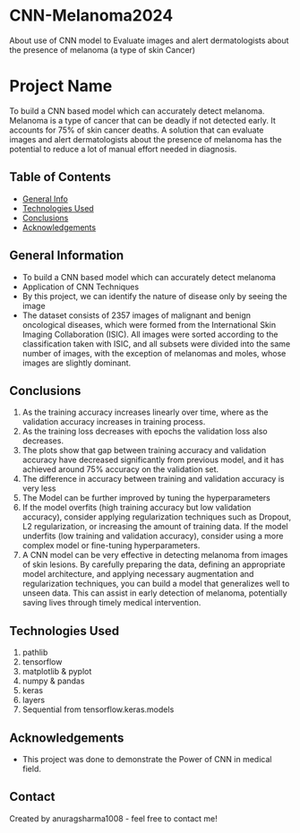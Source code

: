 # CNN-Melanoma2024
About use of CNN model to Evaluate images and alert dermatologists about the presence of melanoma (a type of skin Cancer)
# Project Name
To build a CNN based model which can accurately detect melanoma. Melanoma is a type of cancer that can be deadly if not detected early. It accounts for 75% of skin cancer deaths. A solution that can evaluate images and alert dermatologists about the presence of melanoma has the potential to reduce a lot of manual effort needed in diagnosis.


## Table of Contents
* [General Info](#general-information)
* [Technologies Used](#technologies-used)
* [Conclusions](#conclusions)
* [Acknowledgements](#acknowledgements)


## General Information
- To build a CNN based model which can accurately detect melanoma
- Application of CNN Techniques
- By this project, we can identify the nature of disease only by seeing the image
- The dataset consists of 2357 images of malignant and benign oncological diseases, which were formed from the International Skin Imaging Collaboration (ISIC). All images were sorted according to the classification taken with ISIC, and all subsets were divided into the same number of images, with the exception of melanomas and moles, whose images are slightly dominant.


## Conclusions
1. As the training accuracy increases linearly over time, where as the validation accuracy increases in training process.
2. As the training loss decreases with epochs the validation loss also decreases.
3. The plots show that gap between training accuracy and validation accuracy have decreased significantly from previous model, and it has achieved around 75% accuracy on the validation set.
4. The difference in accuracy between training and validation accuracy is very less
5. The Model can be further improved by tuning the hyperparameters
6. If the model overfits (high training accuracy but low validation accuracy), consider applying regularization techniques such as Dropout, L2 regularization, or increasing the amount of training data. If the model underfits (low training and validation accuracy), consider using a more complex model or fine-tuning hyperparameters.
7. A CNN model can be very effective in detecting melanoma from images of skin lesions. By carefully preparing the data, defining an appropriate model architecture, and applying necessary augmentation and regularization techniques, you can build a model that generalizes well to unseen data. This can assist in early detection of melanoma, potentially saving lives through timely medical intervention.


## Technologies Used
1. pathlib
2. tensorflow
3. matplotlib & pyplot
4. numpy & pandas 
5. keras
6. layers
7. Sequential from tensorflow.keras.models 

## Acknowledgements

- This project was done to demonstrate the Power of CNN in medical field.



## Contact
Created by anuragsharma1008 - feel free to contact me!
